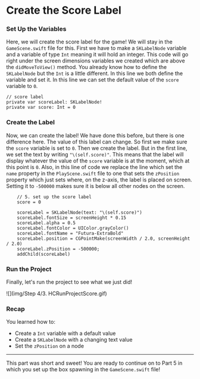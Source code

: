 # Create the Score Label

### Set Up the Variables

Here, we will create the score label for the game! We will stay in the `GameScene.swift` file for this. First we have to make a `SKLabelNode` variable and a variable of type `Int` meaning it will hold an integer. This code will go right under the screen dimensions variables we created which are above the `didMoveToView()` method. You already know how to define the `SKLabelNode` but the `Int` is a little different. In this line we both define the variable and set it. In this line we can set the default value of the `score` variable to `0`.

	// score label
    private var scoreLabel: SKLabelNode!
    private var score: Int = 0
    
### Create the Label

Now, we can create the label! We have done this before, but there is one difference here. The value of this label can change. So first we make sure the `score` variable is set to `0`. Then we create the label. But in the first line, we set the text by writing `"\(self.score)"`. This means that the label will display whatever the value of the `score` variable is at the moment, which at this point is `0`. Also, in this line of code we replace the line which set the `name` property in the `PlayScene.swift` file to one that sets the `zPosition` property which just sets where, on the z-axis, the label is placed on screen. Setting it to `-500000` makes sure it is below all other nodes on the screen.

		// 5. set up the score label
        score = 0
        
        scoreLabel = SKLabelNode(text: "\(self.score)")
        scoreLabel.fontSize = screenHeight * 0.15
        scoreLabel.alpha = 0.5
        scoreLabel.fontColor = UIColor.grayColor()
        scoreLabel.fontName = "Futura-ExtraBold"
        scoreLabel.position = CGPointMake(screenWidth / 2.0, screenHeight / 2.0)
        scoreLabel.zPosition = -500000;
        addChild(scoreLabel)
        
### Run the Project

 Finally, let's run the project to see what we just did!
 
 ![](img/Step 4/3. HCRunProjectScore.gif)
 
### Recap

You learned how to:

* Create a `Int` variable with a default value
* Create a `SKLabelNode` with a changing text value
* Set the `zPosition` on a node

--------------------------------------------------------------------------------

This part was short and sweet! You are ready to continue on to Part 5 in which you set up the box spawning in the `GameScene.swift` file!